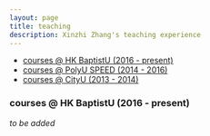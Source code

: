 ```yaml
---
layout: page
title: teaching
description: Xinzhi Zhang's teaching experience 
---
```


<div class="navbar">
    <div class="navbar-inner">
        <ul class="nav">
            <li><a href="#hkbu_course">courses @ HK BaptistU (2016 - present)</a></li>
            <li><a href="#polyu_course">courses @ PolyU SPEED (2014 - 2016)</a></li>
            <li><a href="#cityu_courese">courses @ CityU (2013 - 2014) </a></li>
        </ul>
    </div>
</div>

### <a name="hkbu_course"></a>courses @ HK BaptistU (2016 - present)

*to be added* 

